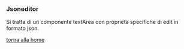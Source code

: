 ### Jsoneditor
Si tratta di un componente textArea con proprietà specifiche di edit in formato json.

[torna alla home](../../index.md)
